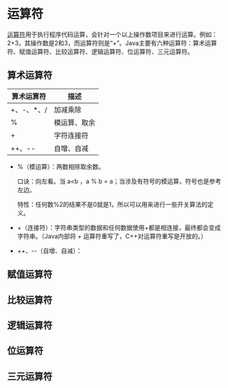 # 运算符

[运算符](https://baike.baidu.com/item/%E8%BF%90%E7%AE%97%E7%AC%A6)用于执行程序代码运算，会针对一个以上操作数项目来进行运算。例如：2+3，其操作数是2和3，而运算符则是“+”。Java主要有六种运算符：算术运算符、赋值运算符、比较运算符、逻辑运算符、位运算符、三元运算符。



## 算术运算符

| 算术运算符 | 描述         |
| ---------- | ------------ |
| +、-、*、/ | 加减乘除     |
| %          | 模运算、取余 |
| +          | 字符连接符   |
| ++、--     | 自增、自减   |

- %（模运算）：两数相除取余数。

  口诀：向左看。当 a<b ，a % b = a；当涉及有符号的模运算，符号也是参考左边。

  特性：任何数%2的结果不是0就是1，所以可以用来进行一些开关算法的定义。

- +（连接符）：字符串类型的数据和任何数据使用+都是相连接，最终都会变成字符串。（Java内部将 + 运算符重写了，C++对运算符重写是开放的。）

- ++、--（自增、自减）：

## 赋值运算符



## 比较运算符



## 逻辑运算符



## 位运算符



## 三元运算符

